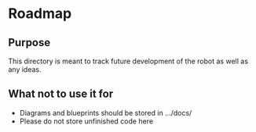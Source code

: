 # Roadmap

## Purpose

This directory is meant to track future development of the robot as well as any ideas. 

## What not to use it for

- Diagrams and blueprints should be stored in .../docs/
- Please do not store unfinished code here
 
